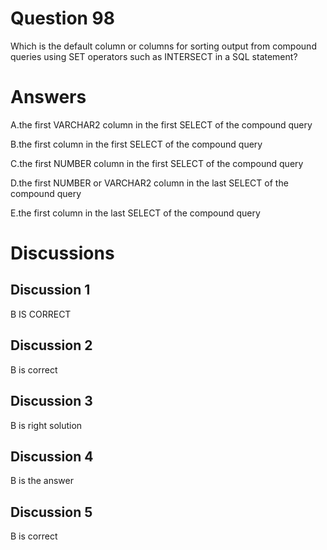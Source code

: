 # Question 98
Which is the default column or columns for sorting output from compound queries using SET operators such as INTERSECT in a SQL statement?

# Answers
A.the first VARCHAR2 column in the first SELECT of the compound query

B.the first column in the first SELECT of the compound query

C.the first NUMBER column in the first SELECT of the compound query

D.the first NUMBER or VARCHAR2 column in the last SELECT of the compound query

E.the first column in the last SELECT of the compound query

# Discussions
## Discussion 1
B IS CORRECT

## Discussion 2
B is correct

## Discussion 3
B is right solution

## Discussion 4
B is the answer

## Discussion 5
B is correct

